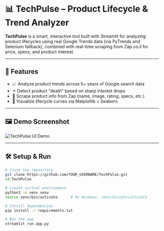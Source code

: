 # 📊 TechPulse – Product Lifecycle & Trend Analyzer

**TechPulse** is a smart, interactive tool built with Streamlit for analyzing product lifecycles using real Google Trends data (via PyTrends and Selenium fallback), combined with real-time scraping from Zap.co.il for price, specs, and product interest.

---

## 🚀 Features

- 📈 Analyze product trends across 5+ years of Google search data
- ⚰️ Detect product “death” based on sharp interest drops
- 🛒 Scrape product info from Zap (name, image, rating, specs, etc.)
- 🎨 Visualize lifecycle curves via Matplotlib + Seaborn
---

## 🖼 Demo Screenshot

![TechPulse UI Demo](https://ibb.co/pv4MCdQB)

---

## 🛠 Setup & Run

```bash
# Clone the repository
git clone https://github.com/YOUR_USERNAME/TechPulse.git
cd TechPulse

# Create virtual environment
python3 -m venv venv
source venv/bin/activate      # On Windows: venv\Scripts\activate

# Install dependencies
pip install -r requirements.txt

# Run the app
streamlit run app.py
